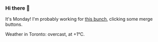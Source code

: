 ### Hi there :wave:

It's Monday! I'm probably working for [this bunch](https://github.com/kohofinancial), clicking some merge buttons.

Weather in Toronto: overcast, at +1°C.

